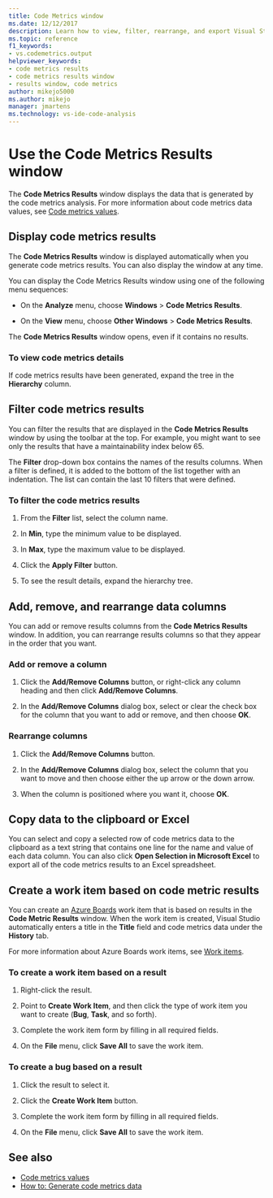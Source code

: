 ```yaml
---
title: Code Metrics window
ms.date: 12/12/2017
description: Learn how to view, filter, rearrange, and export Visual Studio code metrics analysis data. See how to create work items based on code metric results.
ms.topic: reference
f1_keywords:
- vs.codemetrics.output
helpviewer_keywords:
- code metrics results
- code metrics results window
- results window, code metrics
author: mikejo5000
ms.author: mikejo
manager: jmartens
ms.technology: vs-ide-code-analysis
---
```

# Use the Code Metrics Results window


The **Code Metrics Results** window displays the data that is generated by the code metrics analysis. For more information about code metrics data values, see [Code metrics values](../code-quality/code-metrics-values.md).

## Display code metrics results

The **Code Metrics Results** window is displayed automatically when you generate code metrics results. You can also display the window at any time.

You can display the Code Metrics Results window using one of the following menu sequences:

- On the **Analyze** menu, choose **Windows** > **Code Metrics Results**.

- On the **View** menu, choose **Other Windows** > **Code Metrics Results**.

The **Code Metrics Results** window opens, even if it contains no results.

### To view code metrics details

If code metrics results have been generated, expand the tree in the **Hierarchy** column.

## Filter code metrics results

You can filter the results that are displayed in the **Code Metrics Results** window by using the toolbar at the top. For example, you might want to see only the results that have a maintainability index below 65.

The **Filter** drop-down box contains the names of the results columns. When a filter is defined, it is added to the bottom of the list together with an indentation. The list can contain the last 10 filters that were defined.

### To filter the code metrics results

1. From the **Filter** list, select the column name.

2. In **Min**, type the minimum value to be displayed.

3. In **Max**, type the maximum value to be displayed.

4. Click the **Apply Filter** button.

5. To see the result details, expand the hierarchy tree.

## Add, remove, and rearrange data columns

You can add or remove results columns from the **Code Metrics Results** window. In addition, you can rearrange results columns so that they appear in the order that you want.

### Add or remove a column

1. Click the **Add/Remove Columns** button, or right-click any column heading and then click **Add/Remove Columns**.

1. In the **Add/Remove Columns** dialog box, select or clear the check box for the column that you want to add or remove, and then choose **OK**.

### Rearrange columns

1. Click the **Add/Remove Columns** button.

1. In the **Add/Remove Columns** dialog box, select the column that you want to move and then choose either the up arrow or the down arrow.

1. When the column is positioned where you want it, choose **OK**.

## Copy data to the clipboard or Excel

You can select and copy a selected row of code metrics data to the clipboard as a text string that contains one line for the name and value of each data column. You can also click **Open Selection in Microsoft Excel** to export all of the code metrics results to an Excel spreadsheet.

## Create a work item based on code metric results

You can create an [Azure Boards](/azure/devops/boards/index?view=vsts&preserve-view=true) work item that is based on results in the **Code Metric Results** window. When the work item is created, Visual Studio automatically enters a title in the **Title** field and code metrics data under the **History** tab.

For more information about Azure Boards work items, see [Work items](/azure/devops/boards/work-items/about-work-items).

### To create a work item based on a result

1. Right-click the result.

2. Point to **Create Work Item**, and then click the type of work item you want to create (**Bug**, **Task**, and so forth).

3. Complete the work item form by filling in all required fields.

4. On the **File** menu, click **Save All** to save the work item.

### To create a bug based on a result

1. Click the result to select it.

2. Click the **Create Work Item** button.

3. Complete the work item form by filling in all required fields.

4. On the **File** menu, click **Save All** to save the work item.

## See also

- [Code metrics values](../code-quality/code-metrics-values.md)
- [How to: Generate code metrics data](../code-quality/how-to-generate-code-metrics-data.md)
